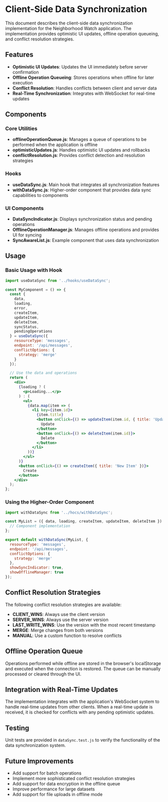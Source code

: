 # Client-Side Data Synchronization

This document describes the client-side data synchronization implementation for the Neighborhood Watch application. The implementation provides optimistic UI updates, offline operation queueing, and conflict resolution strategies.

## Features

- **Optimistic UI Updates**: Updates the UI immediately before server confirmation
- **Offline Operation Queueing**: Stores operations when offline for later execution
- **Conflict Resolution**: Handles conflicts between client and server data
- **Real-Time Synchronization**: Integrates with WebSocket for real-time updates

## Components

### Core Utilities

- **offlineOperationQueue.js**: Manages a queue of operations to be performed when the application is offline
- **optimisticUpdates.js**: Handles optimistic UI updates and rollbacks
- **conflictResolution.js**: Provides conflict detection and resolution strategies

### Hooks

- **useDataSync.js**: Main hook that integrates all synchronization features
- **withDataSync.js**: Higher-order component that provides data sync capabilities to components

### UI Components

- **DataSyncIndicator.js**: Displays synchronization status and pending operations
- **OfflineOperationManager.js**: Manages offline operations and provides UI for syncing
- **SyncAwareList.js**: Example component that uses data synchronization

## Usage

### Basic Usage with Hook

```jsx
import useDataSync from '../hooks/useDataSync';

const MyComponent = () => {
  const {
    data,
    loading,
    error,
    createItem,
    updateItem,
    deleteItem,
    syncStatus,
    pendingOperations
  } = useDataSync({
    resourceType: 'messages',
    endpoint: '/api/messages',
    conflictOptions: {
      strategy: 'merge'
    }
  });

  // Use the data and operations
  return (
    <div>
      {loading ? (
        <p>Loading...</p>
      ) : (
        <ul>
          {data.map(item => (
            <li key={item.id}>
              {item.title}
              <button onClick={() => updateItem(item.id, { title: 'Updated' })}>
                Update
              </button>
              <button onClick={() => deleteItem(item.id)}>
                Delete
              </button>
            </li>
          ))}
        </ul>
      )}
      <button onClick={() => createItem({ title: 'New Item' })}>
        Create
      </button>
    </div>
  );
};
```

### Using the Higher-Order Component

```jsx
import withDataSync from '../hocs/withDataSync';

const MyList = ({ data, loading, createItem, updateItem, deleteItem }) => {
  // Component implementation
};

export default withDataSync(MyList, {
  resourceType: 'messages',
  endpoint: '/api/messages',
  conflictOptions: {
    strategy: 'merge'
  },
  showSyncIndicator: true,
  showOfflineManager: true
});
```

## Conflict Resolution Strategies

The following conflict resolution strategies are available:

- **CLIENT_WINS**: Always use the client version
- **SERVER_WINS**: Always use the server version
- **LAST_WRITE_WINS**: Use the version with the most recent timestamp
- **MERGE**: Merge changes from both versions
- **MANUAL**: Use a custom function to resolve conflicts

## Offline Operation Queue

Operations performed while offline are stored in the browser's localStorage and executed when the connection is restored. The queue can be manually processed or cleared through the UI.

## Integration with Real-Time Updates

The implementation integrates with the application's WebSocket system to handle real-time updates from other clients. When a real-time update is received, it is checked for conflicts with any pending optimistic updates.

## Testing

Unit tests are provided in `dataSync.test.js` to verify the functionality of the data synchronization system.

## Future Improvements

- Add support for batch operations
- Implement more sophisticated conflict resolution strategies
- Add support for data encryption in the offline queue
- Improve performance for large datasets
- Add support for file uploads in offline mode
